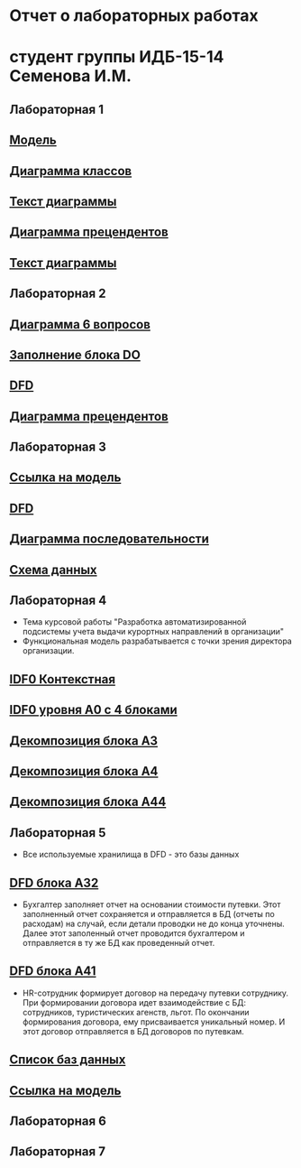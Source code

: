 # Отчет о лабораторных работах
# студент группы ИДБ-15-14 Семенова И.М.

## Лабораторная 1
## [Модель](https://github.com/IrinaSemenova/semen.github.io/blob/master/model.png)
## [Диаграмма классов](https://github.com/IrinaSemenova/semen.github.io/blob/master/Диаграмма%20классов.PNG)
## [Текст диаграммы](https://github.com/IrinaSemenova/semen.github.io/blob/master/текст1.PNG)
## [Диаграмма прецендентов](https://github.com/IrinaSemenova/semen.github.io/blob/master/Диаграмма%20прецендентов.PNG)
## [Текст диаграммы](https://github.com/IrinaSemenova/semen.github.io/blob/master/текст%202.PNG)

## Лабораторная 2
## [Диаграмма 6 вопросов](https://github.com/IrinaSemenova/semen.github.io/blob/master/2.PNG)
## [Заполнение блока DO](https://github.com/IrinaSemenova/semen.github.io/blob/master/Декомп%201.PNG)
## [DFD ](https://github.com/IrinaSemenova/semen.github.io/blob/master/DFD.PNG)
## [Диаграмма прецендентов](https://github.com/IrinaSemenova/semen.github.io/blob/master/преценденты.PNG)
## Лабораторная 3
## [Ссылка на модель](https://github.com/IrinaSemenova/semen.github.io/blob/master/pdc-tilda.rsf)
## [DFD](https://github.com/IrinaSemenova/semen.github.io/blob/master/Проект%203.PNG)
## [Диаграмма последовательности](https://github.com/IrinaSemenova/semen.github.io/blob/master/Диаграмма%20последовательности.PNG)
## [Схема данных](https://github.com/IrinaSemenova/semen.github.io/blob/master/схема%20данных.PNG)
## Лабораторная 4
* Тема курсовой работы "Разработка автоматизированной подсистемы учета выдачи курортных направлений в организации"
* Функциональная модель разрабатывается с точки зрения директора организации.
## [IDF0 Контекстная](https://github.com/IrinaSemenova/semen.github.io/blob/master/idf0.PNG)
## [IDF0 уровня А0 с 4 блоками](https://github.com/IrinaSemenova/semen.github.io/blob/master/idf0%202%20уровень.PNG)
## [Декомпозиция блока A3](https://github.com/IrinaSemenova/semen.github.io/blob/master/idf0%202%20ур%20-%203.PNG)
## [Декомпозиция блока А4](https://github.com/IrinaSemenova/semen.github.io/blob/master/idf0%202%20ур%20-%204.PNG)
## [Декомпозиция блока А44](https://github.com/IrinaSemenova/semen.github.io/blob/master/idf0%202%20ур%20-%204-4.PNG)
## Лабораторная 5
* Все используемые хранилища в DFD - это базы данных
## [DFD блока А32](https://github.com/IrinaSemenova/semen.github.io/blob/master/dfd%20блока%20a32.PNG)
* Бухгалтер заполняет отчет на основании стоимости путевки. Этот заполненный отчет сохраняется и отправляется в БД (отчеты по расходам) на случай, если детали проводки не до конца уточнены. Далее этот заполенный отчет проводится бухгалтером и отправляется в ту же БД как проведенный отчет.
## [DFD блока А41](https://github.com/IrinaSemenova/semen.github.io/blob/master/dfd%20A41.PNG)
* HR-сотрудник формирует договор на передачу путевки сотруднику. При формировании договора идет взаимодействие с БД: сотрудников, туристических агенств, льгот. По окончании формирования договора, ему присваивается уникальный номер. И этот договор отправляется в БД договоров по путевкам.
## [Список баз данных](https://github.com/IrinaSemenova/semen.github.io/blob/master/классификаторы.PNG)
## [Ссылка на модель](https://github.com/IrinaSemenova/semen.github.io/blob/master/idf0.rsf)
## Лабораторная 6

## Лабораторная 7

